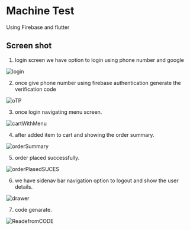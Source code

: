 # Machine Test

Using Firebase and flutter

## Screen shot 
1. login screen we have option to login using phone number and google 

![login](https://user-images.githubusercontent.com/25785230/102705388-420f3380-42ad-11eb-8c02-4274efb313d7.png)

2. once give phone number using firebase authentication generate the verification code 

![oTP](https://user-images.githubusercontent.com/25785230/102705391-581cf400-42ad-11eb-8864-77c4c5da5210.png)

3. once login navigating menu screen.

![cartWithMenu](https://user-images.githubusercontent.com/25785230/102705399-6cf98780-42ad-11eb-9d15-78332a2d4c2a.png)

4. after added item to cart and showing the order summary.

![orderSummary](https://user-images.githubusercontent.com/25785230/102705402-75ea5900-42ad-11eb-9419-1910b554f718.png)

5.  order placed successfully.

![orderPlasedSUCES](https://user-images.githubusercontent.com/25785230/102705408-80a4ee00-42ad-11eb-8eac-9e5b921af387.png)

6. we have sidenav bar navigation option to logout and show the user details.

![drawer](https://user-images.githubusercontent.com/25785230/102705412-8ac6ec80-42ad-11eb-8c66-370edd36c239.png)

7. code genarate.

![ReadefromCODE](https://user-images.githubusercontent.com/25785230/102705419-9ca88f80-42ad-11eb-817b-56131f82283a.png)


